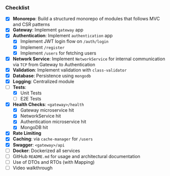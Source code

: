 ### Checklist

- [x] **Monorepo**: Build a structured monorepo of modules that follows MVC and CSR patterns
- [x] **Gateway**: Implement `gateway` app
- [x] **Authentication**: Implement `authentication` app
    - [x] Implement JWT login flow on `/auth/login`
    - [x] Implement `/register`
    - [x] Implement `/users` for fetching users
- [x] **Network Service**: Implement `NetworkService` for internal communication via `TCP` from Gateway to Authentication
- [x] **Validation**: Implement validation with `class-validator`
- [x] **Database**: Persistence using `mongodb`
- [x] **Logging**: Centralized module
- [ ] **Tests**:
    - [x] Unit Tests
    - [ ] E2E Tests
- [x] **Health Checks**: `<gateway>/health`
  - [x] Gateway microservice hit
  - [x] NetworkService hit
  - [x] Authentication microservice hit
  - [x] MongoDB hit
- [x] **Rate Limiting**
- [x] **Caching**: via `cache-manager` for `/users`
- [x] **Swagger**: `<gateway>/api`
- [ ] **Docker**: Dockerized all services
- [ ] GitHub `README.md` for usage and architectural documentation
- [ ] Use of DTOs and RTOs (with Mapping)
- [ ] Video walkthrough
